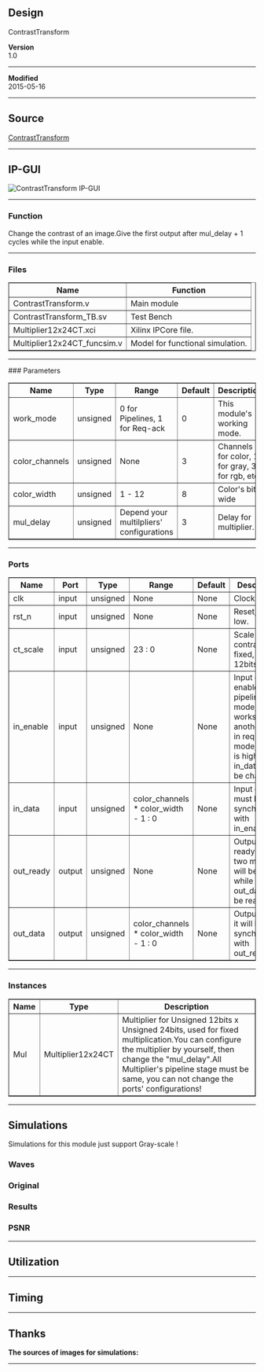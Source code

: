 ## Design
ContrastTransform


**Version**  
1.0  

***

**Modified**  
2015-05-16  

***

## Source
[ContrastTransform](https://github.com/dtysky/FPGA-Imaging-Library/tree/Publish/Point/ContrastTransform)


***

## IP-GUI
![ContrastTransform IP-GUI](http://src.dtysky.moe/image/f-i-l/3/5/3.png)


***

### Function
Change the contrast of an image.Give the first output after mul_delay + 1 cycles while the input enable.  

***

### Files

<center>
<table border="1" cellspacing="0">
<tr>
<th>Name</th>
<th>Function</th>
</tr>
<tr>
<td>ContrastTransform.v</td>
<td>Main module</td>
</tr>
<tr>
<td>ContrastTransform_TB.sv</td>
<td>Test Bench</td>
</tr>
<tr>
<td>Multiplier12x24CT.xci</td>
<td>Xilinx IPCore file.</td>
</tr>
<tr>
<td>Multiplier12x24CT_funcsim.v</td>
<td>Model for functional simulation.</td>
</tr>
</table>

***

</center>
### Parameters

<center>
<table border="1" cellspacing="0">
<tr>
<th>Name</th>
<th>Type</th>
<th>Range</th>
<th>Default</th>
<th>Description</th>
</tr>
<tr>
<td>work_mode</td>
<td>unsigned</td>
<td>0 for Pipelines, 1 for Req-ack</td>
<td>0</td>
<td>This module's working mode.</td>
</tr>
<tr>
<td>color_channels</td>
<td>unsigned</td>
<td>None</td>
<td>3</td>
<td>Channels for color, 1 for gray, 3 for rgb, etc.</td>
</tr>
<tr>
<td>color_width</td>
<td>unsigned</td>
<td>1 - 12</td>
<td>8</td>
<td>Color's bit wide</td>
</tr>
<tr>
<td>mul_delay</td>
<td>unsigned</td>
<td>Depend your multilpliers' configurations</td>
<td>3</td>
<td>Delay for multiplier.</td>
</tr>
</table>
</center>

***

### Ports

<center>
<table border="1" cellspacing="0">
<tr>
<th>Name</th>
<th>Port</th>
<th>Type</th>
<th>Range</th>
<th>Default</th>
<th>Description</th>
</tr>
<tr>
<td>clk</td>
<td>input</td>
<td>unsigned</td>
<td>None</td>
<td>None</td>
<td>Clock.</td>
</tr>
<tr>
<td>rst_n</td>
<td>input</td>
<td>unsigned</td>
<td>None</td>
<td>None</td>
<td>Reset, active low.</td>
</tr>
<tr>
<td>ct_scale</td>
<td>input</td>
<td>unsigned</td>
<td>23 : 0</td>
<td>None</td>
<td>Scale for contrast, fixed, 12bits.12bits.</td>
</tr>
<tr>
<td>in_enable</td>
<td>input</td>
<td>unsigned</td>
<td>None</td>
<td>None</td>
<td>Input data enable, in pipelines mode, it works as another rst_n, in req-ack mode, only it is high will in_data can be changes.</td>
</tr>
<tr>
<td>in_data</td>
<td>input</td>
<td>unsigned</td>
<td>color_channels * color_width - 1 : 0</td>
<td>None</td>
<td>Input data, it must be synchronous with in_enable.</td>
</tr>
<tr>
<td>out_ready</td>
<td>output</td>
<td>unsigned</td>
<td>None</td>
<td>None</td>
<td>Output data ready, in both two mode, it will be high while the out_data can be read.</td>
</tr>
<tr>
<td>out_data</td>
<td>output</td>
<td>unsigned</td>
<td>color_channels * color_width - 1 : 0</td>
<td>None</td>
<td>Output data, it will be synchronous with out_ready.</td>
</tr>
</table>
</center>

***

### Instances

<center>
<table border="1" cellspacing="0">
<tr>
<th>Name</th>
<th>Type</th>
<th>Description</th>
</tr>
<tr>
<td>Mul</td>
<td>Multiplier12x24CT</td>
<td>Multiplier for Unsigned 12bits x Unsigned 24bits, used for fixed multiplication.You can configure the multiplier by yourself, then change the "mul_delay".All Multiplier's pipeline stage must be same, you can not change the ports' configurations!</td>
</tr>
</table>
</center>

***

## Simulations
Simulations for this module just support Gray-scale !

### Waves


### Original


### Results


### PSNR





***

## Utilization



***

## Timing



***

## Thanks
**The sources of images for simulations:**  



***

